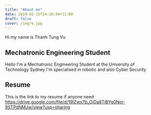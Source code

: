 ```yaml
---
title: "About me"
date: 2019-02-15T14:18:04+11:00
draft: false
cover: /img/e.jpg
---
```

Hi my name is Thanh Tung Vu

## Mechatronic Engineering Student
Hello
I'm a Mechatronic Engineering Student at the University of Technology Sydney
I'm specialised in robotic and also Cyber Security

## Resume 
This is the link to my resume if anyone need
https://drive.google.com/file/d/19IZwx7b_OiDa6TiBYg0Nor-9STPdNMJw/view?usp=sharing